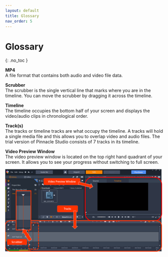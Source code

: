 ```yaml
---
layout: default
title: Glossary
nav_order: 5
---
```


# Glossary
{: .no_toc } 

**MP4**  
A file format that contains both audio and video file data. 

**Scrubber**  
The scrubber is the single vertical line that marks where you are in the timeline. You can move the 
scrubber by dragging it across the timeline.  

**Timeline**  
The timeline occupies the bottom half of your screen and displays the video/audio clips in chronological order. 

**Track(s)**  
The tracks or timeline tracks are what occupy the timeline. A tracks will hold a single media file 
and this allows you to overlap video and audio files. The trial version of Pinnacle Studio consists of 7 tracks in its timeline. 

**Video Preview Window**  
The video preview window is located on the top right hand quadrant of your screen.
It allows you to see your progress without switching to full screen. 

![](images/pinnacle_conventions.png)